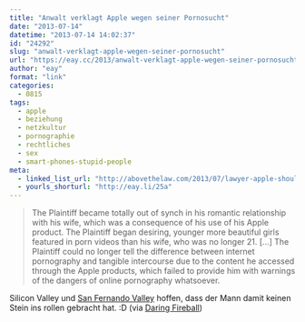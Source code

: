 ```yaml
---
title: "Anwalt verklagt Apple wegen seiner Pornosucht"
date: "2013-07-14"
datetime: "2013-07-14 14:02:37"
id: "24292"
slug: "anwalt-verklagt-apple-wegen-seiner-pornosucht"
url: "https://eay.cc/2013/anwalt-verklagt-apple-wegen-seiner-pornosucht/"
author: "eay"
format: "link"
categories:
  - 0815
tags:
  - apple
  - beziehung
  - netzkultur
  - pornographie
  - rechtliches
  - sex
  - smart-phones-stupid-people
meta:
  - linked_list_url: "http://abovethelaw.com/2013/07/lawyer-apple-should-protect-me-from-my-porn-addiction/"
  - yourls_shorturl: "http://eay.li/25a"
---
```


> The Plaintiff became totally out of synch in his romantic relationship with his wife, which was a consequence of his use of his Apple product. The Plaintiff began desiring, younger more beautiful girls featured in porn videos than his wife, who was no longer 21. \[...\] The Plaintiff could no longer tell the difference between internet pornography and tangible intercourse due to the content he accessed through the Apple products, which failed to provide him with warnings of the dangers of online pornography whatsoever.

Silicon Valley und [San Fernando Valley](https://de.wikipedia.org/wiki/San_Fernando_Valley#Wirtschaft) hoffen, dass der Mann damit keinen Stein ins rollen gebracht hat. :D (via [Daring Fireball](http://daringfireball.net/linked/2013/07/12/porno-addiction))
